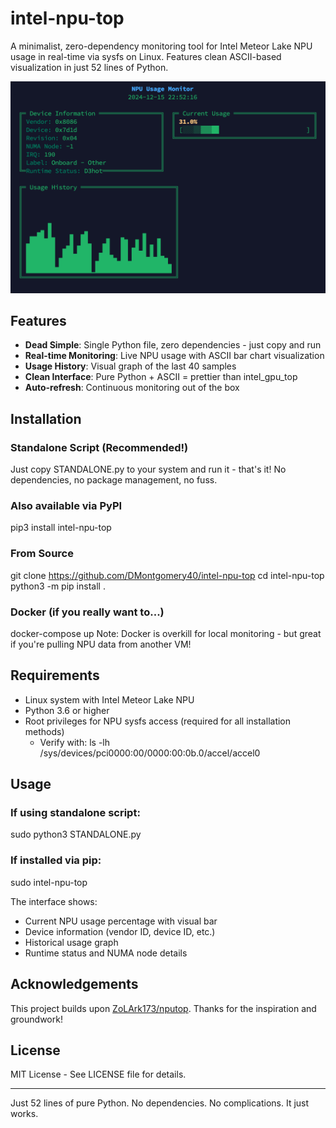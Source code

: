 # intel-npu-top

A minimalist, zero-dependency monitoring tool for Intel Meteor Lake NPU usage in real-time via sysfs on Linux. Features clean ASCII-based visualization in just 52 lines of Python.

![NPU Usage Monitor Screenshot](assets/screenshot.png)

## Features

* **Dead Simple**: Single Python file, zero dependencies - just copy and run
* **Real-time Monitoring**: Live NPU usage with ASCII bar chart visualization
* **Usage History**: Visual graph of the last 40 samples
* **Clean Interface**: Pure Python + ASCII = prettier than intel_gpu_top 
* **Auto-refresh**: Continuous monitoring out of the box

## Installation

### Standalone Script (Recommended!)
Just copy STANDALONE.py to your system and run it - that's it! No dependencies, no package management, no fuss.

### Also available via PyPI
pip3 install intel-npu-top

### From Source
git clone https://github.com/DMontgomery40/intel-npu-top
cd intel-npu-top
python3 -m pip install .

### Docker (if you really want to...)
docker-compose up
Note: Docker is overkill for local monitoring - but great if you're pulling NPU data from another VM!

## Requirements

* Linux system with Intel Meteor Lake NPU
* Python 3.6 or higher
* Root privileges for NPU sysfs access (required for all installation methods)
  * Verify with: ls -lh /sys/devices/pci0000:00/0000:00:0b.0/accel/accel0

## Usage

### If using standalone script:
sudo python3 STANDALONE.py

### If installed via pip:
sudo intel-npu-top

The interface shows:
- Current NPU usage percentage with visual bar
- Device information (vendor ID, device ID, etc.)
- Historical usage graph
- Runtime status and NUMA node details

## Acknowledgements

This project builds upon [ZoLArk173/nputop](https://github.com/ZoLArk173/nputop). Thanks for the inspiration and groundwork!

## License

MIT License - See LICENSE file for details.

---
Just 52 lines of pure Python. No dependencies. No complications. It just works.
